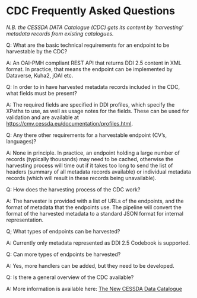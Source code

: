 # CDC Frequently Asked Questions

*N.B. the CESSDA DATA Catalogue (CDC) gets its content by 'harvesting' metadata records from existing catalogues.*

Q: What are the basic technical requirements for an endpoint to be harvestable by the CDC?

A: An OAI-PMH compliant REST API that returns DDI 2.5 content in XML format. In practice, that means the endpoint can be implemented by Dataverse, Kuha2, jOAI etc.

Q: In order to in have harvested metadata records included in the CDC, what fields must be present?

A: The required fields are specified in DDI profiles, which specify the XPaths to use, as well as usage notes for the fields. These can be used for validation and are available at <https://cmv.cessda.eu/documentation/profiles.html>.

Q: Any there other requirements for a harvestable endpoint (CV’s, languages)?

A: None in principle. In practice, an endpoint holding a large number of records (typically thousands) may need to be cached, otherwise the harvesting process will time out if it takes too long to send the list of headers (summary of all metadata records available) or individual metadata records (which will result in these records being unavailable).

Q: How does the harvesting process of the CDC work?

A: The harvester is provided with a list of URLs of the endpoints, and the format of metadata that the endpoints use. The pipeline will convert the format of the harvested metadata to a standard JSON format for internal representation.

Q; What types of endpoints can be harvested?

A: Currently only metadata represented as DDI 2.5 Codebook is supported.

Q: Can more types of endpoints be harvested?

A: Yes, more handlers can be added, but they need to be developed.
  
Q: Is there a general overview of the CDC available?

A: More information is available here: [The New CESSDA Data Catalogue](https://zenodo.org/record/2530106#.XJIiRSj7SUk)
